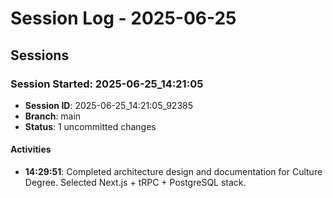 # Session Log - 2025-06-25

## Sessions


### Session Started: 2025-06-25_14:21:05

- **Session ID**: 2025-06-25_14:21:05_92385
- **Branch**: main
- **Status**: 1 uncommitted changes

#### Activities

- **14:29:51**: Completed architecture design and documentation for Culture Degree. Selected Next.js + tRPC + PostgreSQL stack.
